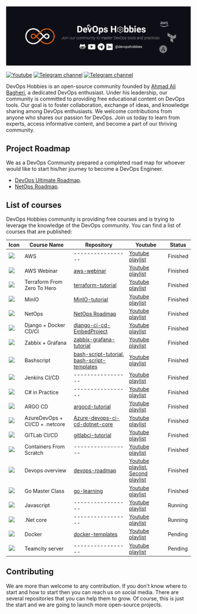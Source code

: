 [![DevOps Hobbies Banner](./_assets/banner.png)](https://devopshobbies.com/)

[![Youtube](https://img.shields.io/youtube/channel/subscribers/UCve--OvdZ5YROq4BEKyedCw?color=red&label=Youtube&logo=youtube&logoColor=red&style=for-the-badge)](https://www.youtube.com/channel/UCve--OvdZ5YROq4BEKyedCw)
[![Telegram channel](https://img.shields.io/badge/Telegram-Channel-blue?style=for-the-badge&logo=telegram)](https://t.me/DevOpsHobbies)
[![Telegram channel](https://img.shields.io/badge/Linkedin-Page-blue?style=for-the-badge&logo=linkedin)](https://www.linkedin.com/company/devopshobbies/)

DevOps Hobbies is an open-source community founded by [Ahmad Ali Bagheri](https://github.com/ahmadalibagheri), a dedicated DevOps enthusiast. Under his leadership, our community is committed to providing free educational content on DevOps tools. Our goal is to foster collaboration, exchange of ideas, and knowledge sharing among DevOps enthusiasts. We welcome contributions from anyone who shares our passion for DevOps. Join us today to learn from experts, access informative content, and become a part of our thriving community.

## Project Roadmap

We as a DevOps Community prepared a completed road map for whoever would like to start his/her journey to become a DevOps Engineer.

- [DevOps Ultimate Roadmap](https://github.com/devopshobbies/devops-roadmap).
- [NetOps Roadmap](https://github.com/devopshobbies/netops-roadmap).

## List of courses

DevOps Hobbies community is providing free courses and is trying to leverage the knowledge of the DevOps community. You can find a list of courses that are published:

| Icon                                                                                                                  | Course Name                    | Repository                                                                              | Youtube                                                                                                  | Status  |
| --------------------------------------------------------------------------------------------------------------------- | -------------------------------| --------------------------------------------------------------------------------------- | -------------------------------------------------------------------------------------------------------- | ------- |
| <img width="30px" src="https://www.svgrepo.com/download/331300/aws.svg">                                              | AWS                            | -----------------                                                                       | [Youtube playlist](https://youtube.com/playlist?list=PLYrn63eEqAzYkIa-FUZ2Jaq94ac9qlS0l)                | Finished |
| <img width="30px" src="https://www.svgrepo.com/download/281711/meeting-interview.svg">                                | AWS Webinar                    | [aws-webinar](https://github.com/devopshobbies/aws-webinar)                             | [Youtube playlist](https://youtube.com/playlist?list=PLYrn63eEqAzaCqGENAmDSrLwpTxQV0RIx)                | Finished |
| <img width="30px" src="https://www.svgrepo.com/download/354447/terraform-icon.svg">                                   | Terraform From Zero To Hero    | [terraform-tutorial](https://github.com/devopshobbies/terraform-tutorial)               | [Youtube playlist](https://youtube.com/playlist?list=PLYrn63eEqAzZssgLu8Um_k1v8Pvh7-l7b)                | Finished |
| <img width="30px" src="https://docs.hamravesh.com/img/app-icons/minio.svg">                                           | MinIO                          | [MinIO-tutorial](https://github.com/devopshobbies/MinIO-tutorial)                       | [Youtube playlist](https://youtube.com/playlist?list=PLYrn63eEqAzaS7mHcJh7GPOFWcLHLxlfE)                | Finished |
| <img width="30px" src="https://qph.cf2.quoracdn.net/main-qimg-618dbc6d2984d7997a31815939e8c914-pjlq">                 | NetOps                         | [NetOps Roadmap](https://github.com/devopshobbies/MinIO-tutorial)                       | [Youtube playlist](https://youtube.com/playlist?list=PLYrn63eEqAzaydfpPB9tTFVTUTkneP6EN)                | Finished |
| <img width="30px" src="https://www.svgrepo.com/download/373554/django.svg">                                           | Django + Docker CD/CI          | [django-ci-cd-EmbedProject](https://github.com/devopshobbies/django-ci-cd-EmbedProject) | [Youtube playlist](https://youtube.com/playlist?list=PLYrn63eEqAzY5uG5ks_OquWcojzHvhp9Z)                | Finished |
| <img width="30px" src="https://www.svgrepo.com/download/448228/grafana.svg">                                          | Zabbix + Grafana               | [zabbix-grafana-tutorial](https://github.com/devopshobbies/zabbix-grafana-tutorial)     | [Youtube playlist](https://youtube.com/playlist?list=PLYrn63eEqAzaEkGmYAn6StHk4rqVEjd_g)                | Finished |
| <img width="30px" src="https://www.svgrepo.com/download/353478/bash-icon.svg">                                        | Bashscript                     | [bash-script-tutorial](https://github.com/devopshobbies/bash-script-tutorial), [bash-script-templates](https://github.com/devopshobbies/bash-script-templates) | [Youtube playlist](https://youtube.com/playlist?list=PLYrn63eEqAzYb9UoaaLJD1fdtoPx5jpaG)            | Finished |
| <img width="30px" src="https://www.svgrepo.com/download/353929/jenkins.svg">                                          | Jenkins CI/CD                  | -----------------                                                                       | [Youtube playlist](https://youtube.com/playlist?list=PLYrn63eEqAzaErni2aBsPEhKhoxiX7yes)                | Finished |
| <img width="30px" src="https://www.svgrepo.com/download/452184/csharp.svg">                                           | C# in Practice                 | -----------------                                                                       | [Youtube playlist](https://youtube.com/playlist?list=PLYrn63eEqAzbMAMR_biBmqMiknip7irB1)                | Finished |
| <img width="30px" src="https://www.svgrepo.com/download/508074/git-diff.svg">                                         | ARGO CD                        | [argocd-tutorial](https://github.com/devopshobbies/argocd-tutorial)                     | [Youtube playlist](https://youtube.com/playlist?list=PLYrn63eEqAzYttcyB6On1oH35O5rxgDt4)                | Finished |
| <img width="30px" src="https://www.svgrepo.com/download/330017/azuredevops.svg">                                      | AzureDevOps + CI/CD + .netcore | [Azure-devops-ci-cd-dotnet-core](https://github.com/devopshobbies/Azure-devops-ci-cd-dotnet-core) | [Youtube playlist](https://youtube.com/playlist?list=PLYrn63eEqAzZGQMqdZDDgdqud0FrvNzNp)      | Finished |
| <img width="30px" src="https://www.svgrepo.com/download/349377/gitlab.svg">                                           | GITLab CI/CD                   | [gitlabci-tutorial](https://github.com/devopshobbies/gitlabci-tutorial)                 | [Youtube playlist](https://youtube.com/playlist?list=PLYrn63eEqAzannVocQrddqsBK-C17e-Sm)                | Finished |
| <img width="30px" src="https://www.svgrepo.com/download/376005/container-image.svg">                                  | Containers From Scratch        | -----------------                                                                       | [Youtube playlist](https://youtube.com/playlist?list=PLYrn63eEqAzbB6IpUB7BFDcDbuPvvnERl)                | Finished |
| <img width="30px" src="https://www.svgrepo.com/download/445095/dev-ops-solid.svg">                                    | Devops overview                | [devops-roadmap](https://github.com/devopshobbies/devops-roadmap)                       | [Youtube playlist](https://youtube.com/playlist?list=PLYrn63eEqAzbtAEHtmbhxxrwCCNYrRUDv), [Second playlist](https://youtube.com/playlist?list=PLYrn63eEqAzYnojn7knFSiQgir2qjVMQ9)         | Finished |
| <img width="30px" src="https://www.svgrepo.com/download/353795/go.svg">                                               | Go Master Class                | [go-learning](https://github.com/devopshobbies/go-learning)                             | [Youtube playlist](https://youtube.com/playlist?list=PLYrn63eEqAzYOwqstIZWW4Q8dQ3Ncchbw)                | Finished |
| <img width="30px" src="https://www.svgrepo.com/download/349419/javascript.svg">                                       | Javascript                     | -----------------                                                                       | [Youtube playlist](https://youtube.com/playlist?list=PLYrn63eEqAzZRXDa8Tw2JwFNcsbkUpxOa)                | Running |
| <img width="30px" src="https://www.svgrepo.com/download/376369/dotnet.svg">                                           | .Net core                      | -----------------                                                                       | [Youtube playlist](https://youtube.com/playlist?list=PLYrn63eEqAzZxhno-mmA-CXnZQrLXBztj)                | Running |
| <img width="30px" src="https://www.svgrepo.com/download/452192/docker.svg">                                           | Docker                         | [docker-templates](https://github.com/devopshobbies/docker-templates)                   | [Youtube playlist](https://youtube.com/playlist?list=PLYrn63eEqAzY8kqHVepGiVUrTmE0wjLII)                | Pending |
| <img width="30px" src="https://resources.jetbrains.com/storage/products/teamcity/img/meta/teamcity_logo_300x300.png"> | Teamcity server                | -----------------                                                                       | [Youtube playlist](https://youtube.com/playlist?list=PLYrn63eEqAzaJnZaUw2QkOgpkiwRjYIvC)                | Pending |

## Contributing

We are more than welcome to any contribution. If you don't know where to start and how to start then you can reach us on social media.
There are several repositories that you can help them to grow. Of course, this is just the start and we are going to launch more open-source projects.
